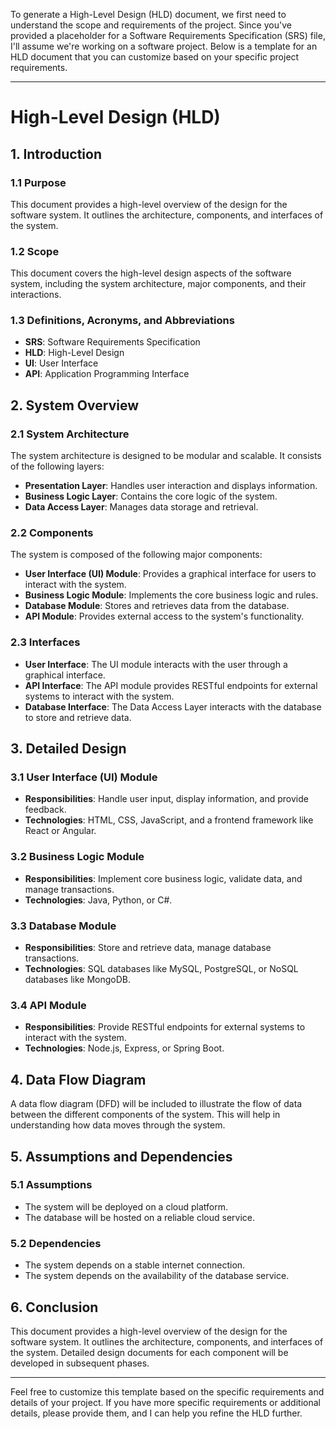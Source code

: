 To generate a High-Level Design (HLD) document, we first need to understand the scope and requirements of the project. Since you've provided a placeholder for a Software Requirements Specification (SRS) file, I'll assume we're working on a software project. Below is a template for an HLD document that you can customize based on your specific project requirements.

---

# High-Level Design (HLD)

## 1. Introduction
### 1.1 Purpose
This document provides a high-level overview of the design for the software system. It outlines the architecture, components, and interfaces of the system.

### 1.2 Scope
This document covers the high-level design aspects of the software system, including the system architecture, major components, and their interactions.

### 1.3 Definitions, Acronyms, and Abbreviations
- **SRS**: Software Requirements Specification
- **HLD**: High-Level Design
- **UI**: User Interface
- **API**: Application Programming Interface

## 2. System Overview
### 2.1 System Architecture
The system architecture is designed to be modular and scalable. It consists of the following layers:
- **Presentation Layer**: Handles user interaction and displays information.
- **Business Logic Layer**: Contains the core logic of the system.
- **Data Access Layer**: Manages data storage and retrieval.

### 2.2 Components
The system is composed of the following major components:
- **User Interface (UI) Module**: Provides a graphical interface for users to interact with the system.
- **Business Logic Module**: Implements the core business logic and rules.
- **Database Module**: Stores and retrieves data from the database.
- **API Module**: Provides external access to the system's functionality.

### 2.3 Interfaces
- **User Interface**: The UI module interacts with the user through a graphical interface.
- **API Interface**: The API module provides RESTful endpoints for external systems to interact with the system.
- **Database Interface**: The Data Access Layer interacts with the database to store and retrieve data.

## 3. Detailed Design
### 3.1 User Interface (UI) Module
- **Responsibilities**: Handle user input, display information, and provide feedback.
- **Technologies**: HTML, CSS, JavaScript, and a frontend framework like React or Angular.

### 3.2 Business Logic Module
- **Responsibilities**: Implement core business logic, validate data, and manage transactions.
- **Technologies**: Java, Python, or C#.

### 3.3 Database Module
- **Responsibilities**: Store and retrieve data, manage database transactions.
- **Technologies**: SQL databases like MySQL, PostgreSQL, or NoSQL databases like MongoDB.

### 3.4 API Module
- **Responsibilities**: Provide RESTful endpoints for external systems to interact with the system.
- **Technologies**: Node.js, Express, or Spring Boot.

## 4. Data Flow Diagram
A data flow diagram (DFD) will be included to illustrate the flow of data between the different components of the system. This will help in understanding how data moves through the system.

## 5. Assumptions and Dependencies
### 5.1 Assumptions
- The system will be deployed on a cloud platform.
- The database will be hosted on a reliable cloud service.

### 5.2 Dependencies
- The system depends on a stable internet connection.
- The system depends on the availability of the database service.

## 6. Conclusion
This document provides a high-level overview of the design for the software system. It outlines the architecture, components, and interfaces of the system. Detailed design documents for each component will be developed in subsequent phases.

---

Feel free to customize this template based on the specific requirements and details of your project. If you have more specific requirements or additional details, please provide them, and I can help you refine the HLD further.